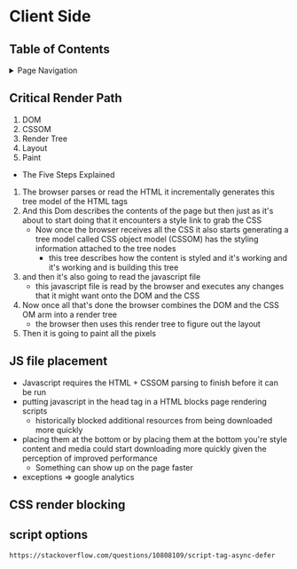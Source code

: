 # Client Side

## Table of Contents
<details>
<summary>Page Navigation</summary>
 
* [`Critical Render Path`](#Critical-Render-Path)
* [`JS file placement`](#JS-file-placement)
* [`CSS render blocking`](#CSS-render-blocking)
* [`JS <script> options`](#script-options)
* [``](#)
* [``](#)
* [``](#)

</details>

## Critical Render Path

1. DOM
2. CSSOM
3. Render Tree
4. Layout
5. Paint

* The Five Steps Explained 

1) The browser parses or read the HTML it incrementally generates this tree model of the HTML tags
2) And this Dom describes the contents of the page but then just as it's about to start doing that it encounters a style link to grab the CSS
    - Now once the browser receives all the CSS it also starts generating a tree model called CSS object model (CSSOM) has the styling information attached to the tree nodes 
        - this tree describes how the content is styled and it's working and it's working and is building this tree 
3) and then it's also going to read the javascript file
    - this javascript file is read by the browser and executes any changes that it might want onto the DOM and the CSS
4) Now once all that's done the browser combines the DOM and the CSS OM arm into a render tree
    - the browser then uses this render tree to figure out the layout
5) Then it is going to paint all the pixels

## JS file placement

* Javascript requires the HTML + CSSOM parsing to finish before it can be run
* putting javascript in the head tag in a HTML blocks page rendering scripts
    - historically blocked additional resources from being downloaded more quickly
* placing them at the bottom or by placing them at the bottom you're style content and media could start downloading more quickly given the perception of improved performance
    - Something can show up on the page faster
* exceptions => google analytics

## CSS render blocking

## script options
```
https://stackoverflow.com/questions/10808109/script-tag-async-defer
```
<script async >
```
* does core functionality requires js? use async
* Not block loading of page
* Add them to anything that doesn't affect the dom

```
<script defer>
```
* does core functionality does require js? use async
* Wait until html is completely parsed then render